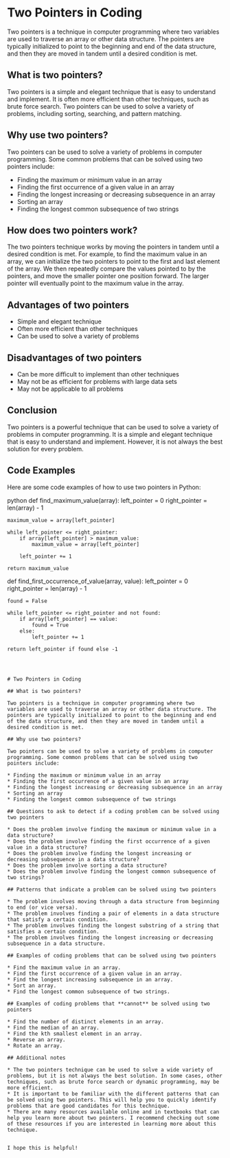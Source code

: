 # Two Pointers in Coding

Two pointers is a technique in computer programming where two variables are used to traverse an array or other data structure. The pointers are typically initialized to point to the beginning and end of the data structure, and then they are moved in tandem until a desired condition is met.

## What is two pointers?

Two pointers is a simple and elegant technique that is easy to understand and implement. It is often more efficient than other techniques, such as brute force search. Two pointers can be used to solve a variety of problems, including sorting, searching, and pattern matching.

## Why use two pointers?

Two pointers can be used to solve a variety of problems in computer programming. Some common problems that can be solved using two pointers include:

* Finding the maximum or minimum value in an array
* Finding the first occurrence of a given value in an array
* Finding the longest increasing or decreasing subsequence in an array
* Sorting an array
* Finding the longest common subsequence of two strings

## How does two pointers work?

The two pointers technique works by moving the pointers in tandem until a desired condition is met. For example, to find the maximum value in an array, we can initialize the two pointers to point to the first and last element of the array. We then repeatedly compare the values pointed to by the pointers, and move the smaller pointer one position forward. The larger pointer will eventually point to the maximum value in the array.

## Advantages of two pointers

* Simple and elegant technique
* Often more efficient than other techniques
* Can be used to solve a variety of problems

## Disadvantages of two pointers

* Can be more difficult to implement than other techniques
* May not be as efficient for problems with large data sets
* May not be applicable to all problems

## Conclusion

Two pointers is a powerful technique that can be used to solve a variety of problems in computer programming. It is a simple and elegant technique that is easy to understand and implement. However, it is not always the best solution for every problem.

## Code Examples

Here are some code examples of how to use two pointers in Python:

python
def find_maximum_value(array):
    left_pointer = 0
    right_pointer = len(array) - 1

    maximum_value = array[left_pointer]

    while left_pointer <= right_pointer:
        if array[left_pointer] > maximum_value:
            maximum_value = array[left_pointer]

        left_pointer += 1

    return maximum_value


def find_first_occurrence_of_value(array, value):
    left_pointer = 0
    right_pointer = len(array) - 1

    found = False

    while left_pointer <= right_pointer and not found:
        if array[left_pointer] == value:
            found = True
        else:
            left_pointer += 1

    return left_pointer if found else -1
```



# Two Pointers in Coding

## What is two pointers?

Two pointers is a technique in computer programming where two variables are used to traverse an array or other data structure. The pointers are typically initialized to point to the beginning and end of the data structure, and then they are moved in tandem until a desired condition is met.

## Why use two pointers?

Two pointers can be used to solve a variety of problems in computer programming. Some common problems that can be solved using two pointers include:

* Finding the maximum or minimum value in an array
* Finding the first occurrence of a given value in an array
* Finding the longest increasing or decreasing subsequence in an array
* Sorting an array
* Finding the longest common subsequence of two strings

## Questions to ask to detect if a coding problem can be solved using two pointers

* Does the problem involve finding the maximum or minimum value in a data structure?
* Does the problem involve finding the first occurrence of a given value in a data structure?
* Does the problem involve finding the longest increasing or decreasing subsequence in a data structure?
* Does the problem involve sorting a data structure?
* Does the problem involve finding the longest common subsequence of two strings?

## Patterns that indicate a problem can be solved using two pointers

* The problem involves moving through a data structure from beginning to end (or vice versa).
* The problem involves finding a pair of elements in a data structure that satisfy a certain condition.
* The problem involves finding the longest substring of a string that satisfies a certain condition.
* The problem involves finding the longest increasing or decreasing subsequence in a data structure.

## Examples of coding problems that can be solved using two pointers

* Find the maximum value in an array.
* Find the first occurrence of a given value in an array.
* Find the longest increasing subsequence in an array.
* Sort an array.
* Find the longest common subsequence of two strings.

## Examples of coding problems that **cannot** be solved using two pointers

* Find the number of distinct elements in an array.
* Find the median of an array.
* Find the kth smallest element in an array.
* Reverse an array.
* Rotate an array.

## Additional notes

* The two pointers technique can be used to solve a wide variety of problems, but it is not always the best solution. In some cases, other techniques, such as brute force search or dynamic programming, may be more efficient.
* It is important to be familiar with the different patterns that can be solved using two pointers. This will help you to quickly identify problems that are good candidates for this technique.
* There are many resources available online and in textbooks that can help you learn more about two pointers. I recommend checking out some of these resources if you are interested in learning more about this technique.


I hope this is helpful!